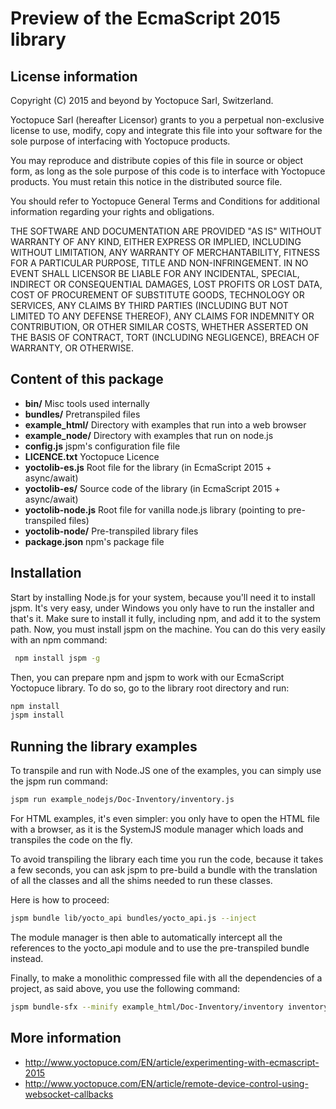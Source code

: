 Preview of the EcmaScript 2015 library
=======================================

## License information

Copyright (C) 2015 and beyond by Yoctopuce Sarl, Switzerland.

Yoctopuce Sarl (hereafter Licensor) grants to you a perpetual
non-exclusive license to use, modify, copy and integrate this
file into your software for the sole purpose of interfacing
with Yoctopuce products.

You may reproduce and distribute copies of this file in
source or object form, as long as the sole purpose of this
code is to interface with Yoctopuce products. You must retain
this notice in the distributed source file.

You should refer to Yoctopuce General Terms and Conditions
for additional information regarding your rights and
obligations.

THE SOFTWARE AND DOCUMENTATION ARE PROVIDED "AS IS" WITHOUT
WARRANTY OF ANY KIND, EITHER EXPRESS OR IMPLIED, INCLUDING
WITHOUT LIMITATION, ANY WARRANTY OF MERCHANTABILITY, FITNESS
FOR A PARTICULAR PURPOSE, TITLE AND NON-INFRINGEMENT. IN NO
EVENT SHALL LICENSOR BE LIABLE FOR ANY INCIDENTAL, SPECIAL,
INDIRECT OR CONSEQUENTIAL DAMAGES, LOST PROFITS OR LOST DATA,
COST OF PROCUREMENT OF SUBSTITUTE GOODS, TECHNOLOGY OR
SERVICES, ANY CLAIMS BY THIRD PARTIES (INCLUDING BUT NOT
LIMITED TO ANY DEFENSE THEREOF), ANY CLAIMS FOR INDEMNITY OR
CONTRIBUTION, OR OTHER SIMILAR COSTS, WHETHER ASSERTED ON THE
BASIS OF CONTRACT, TORT (INCLUDING NEGLIGENCE), BREACH OF
WARRANTY, OR OTHERWISE.

## Content of this package

* **bin/**
	Misc tools used internally
* **bundles/**
	Pretranspiled files
* **example_html/**
	Directory with examples that run into a web browser
* **example_node/**
	Directory with examples that run on node.js
* **config.js**
	jspm's configuration file file
* **LICENCE.txt**
	Yoctopuce Licence
* **yoctolib-es.js**
	Root file for the library (in EcmaScript 2015 + async/await)
* **yoctolib-es/**
	Source code of the library (in EcmaScript 2015 + async/await)
* **yoctolib-node.js**
	Root file for vanilla node.js library (pointing to pre-transpiled files)
* **yoctolib-node/**
	Pre-transpiled library files
* **package.json**
	npm's package file


## Installation

Start by installing Node.js for your system, because you'll need it to install jspm. It's very easy, under Windows you
only have to run the installer and that's it. Make sure to install it fully, including npm, and add it to the system
path. Now, you must install jspm on the machine. You can do this very easily with an npm command:
```bash
 npm install jspm -g
```

Then, you can prepare npm and jspm to work with our EcmaScript Yoctopuce library. To do so, go to the library root
directory and run:

```bash
npm install
jspm install
```


## Running the library examples

To transpile and run with Node.JS one of the examples, you can simply use the jspm run command:

```bash
jspm run example_nodejs/Doc-Inventory/inventory.js
```


For HTML examples, it's even simpler: you only have to open the HTML file with a browser, as it is the SystemJS module
manager which loads and transpiles the code on the fly.

To avoid transpiling the library each time you run the code, because it takes a few seconds, you can ask jspm to
pre-build a bundle with the translation of all the classes and all the shims needed to run these classes.

Here is how to proceed:

```bash
jspm bundle lib/yocto_api bundles/yocto_api.js --inject
```


The module manager is then able to automatically intercept all the references to the yocto_api module and to use the
pre-transpiled bundle instead.

Finally, to make a monolithic compressed file with all the dependencies of a project, as said above, you use the
following command:

```bash
jspm bundle-sfx --minify example_html/Doc-Inventory/inventory inventory-sfx.js
```


## More information

* http://www.yoctopuce.com/EN/article/experimenting-with-ecmascript-2015
* http://www.yoctopuce.com/EN/article/remote-device-control-using-websocket-callbacks

